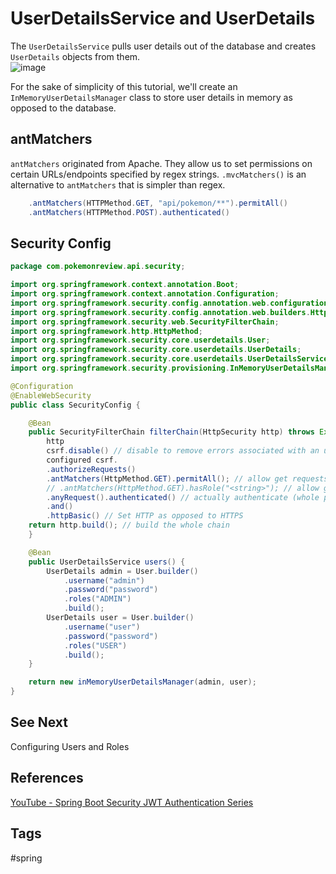 # UserDetailsService and UserDetails

The `UserDetailsService` pulls user details out of the database and creates `UserDetails` objects from them.  
![image](https://www.eliotkhachi.dev/resources/zettel-images/Sun_Mar_17_08:23:54_PM_PDT_2024.png)  

For the sake of simplicity of this tutorial, we'll create an `InMemoryUserDetailsManager` class to store user details in memory as opposed to the database.  


## antMatchers
`antMatchers` originated from Apache. They allow us to set permissions on certain URLs/endpoints specified by regex strings. `.mvcMatchers()` is an alternative to `antMatchers` that is simpler than regex.   

```java
    .antMatchers(HTTPMethod.GET, "api/pokemon/**").permitAll()
    .antMatchers(HTTPMethod.POST).authenticated()  
```

## Security Config
```java
package com.pokemonreview.api.security;  

import org.springframework.context.annotation.Boot;  
import org.springframework.context.annotation.Configuration;  
import org.springframework.security.config.annotation.web.configuration.EnableWebSecurity;  
import org.springframework.security.config.annotation.web.builders.HttpSecurity; 
import org.springframework.security.web.SecurityFilterChain;
import org.springframework.http.HttpMethod;
import org.springframework.security.core.userdetails.User;
import org.springframework.security.core.userdetails.UserDetails;
import org.springframework.security.core.userdetails.UserDetailsService;
import org.springframework.security.provisioning.InMemoryUserDetailsManager;  

@Configuration
@EnableWebSecurity
public class SecurityConfig {

    @Bean
    public SecurityFilterChain filterChain(HttpSecurity http) throws Exception {
        http
        csrf.disable() // disable to remove errors associated with an un
        configured csrf.
        .authorizeRequests()
        .antMatchers(HttpMethod.GET).permitAll(); // allow get requests for all endpoints (for this tutorial example)
        // .antMatchers(HttpMethod.GET).hasRole("<string>"); // allow get requests for any user with the given role   
        .anyRequest().authenticated() // actually authenticate (whole point of security)
        .and()
        .httpBasic() // Set HTTP as opposed to HTTPS
    return http.build(); // build the whole chain
    }

    @Bean
    public UserDetailsService users() {
        UserDetails admin = User.builder()
            .username("admin")
            .password("password")
            .roles("ADMIN")
            .build();
        UserDetails user = User.builder()
            .username("user")
            .password("password")
            .roles("USER")
            .build();
    }

    return new inMemoryUserDetailsManager(admin, user);
}
```

## See Next
Configuring Users and Roles

## References
[YouTube - Spring Boot Security JWT Authentication Series](https://www.youtube.com/watch?v=GjN5IauaflY&list=PL82C6-O4XrHe3sDCodw31GjXbwRdCyyuY)  

## Tags
#spring
